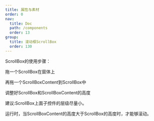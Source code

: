 ```yaml
---
title: 属性与素材
order: 0
nav:
  title: Doc
  path: /components
  order: 13
group:
  title: 滚动框ScrollBox
  order: 130
---
```


ScrollBox的使用步骤：  

拖一个ScrollBox在窗体上  

再拖一个ScrollBoxContent到ScrollBox中  

调整好ScrollBox和ScrollBoxContent的高度  

建议:ScrollBox上面子控件的层级尽量小。  

运行时，当ScrollBoxContent的高度大于ScrollBox的高度时，才能够滚动。  







